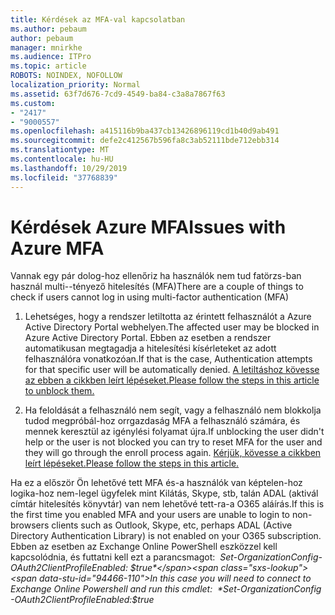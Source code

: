```yaml
---
title: Kérdések az MFA-val kapcsolatban
ms.author: pebaum
author: pebaum
manager: mnirkhe
ms.audience: ITPro
ms.topic: article
ROBOTS: NOINDEX, NOFOLLOW
localization_priority: Normal
ms.assetid: 63f7d676-7cd9-4549-ba84-c3a8a7867f63
ms.custom:
- "2417"
- "9000557"
ms.openlocfilehash: a415116b9ba437cb13426896119cd1b40d9ab491
ms.sourcegitcommit: defe2c412567b596fa8c3ab52111bde712ebb314
ms.translationtype: MT
ms.contentlocale: hu-HU
ms.lasthandoff: 10/29/2019
ms.locfileid: "37768839"
---
```

# <a name="issues-with-azure-mfa"></a><span data-ttu-id="94466-102">Kérdések Azure MFA</span><span class="sxs-lookup"><span data-stu-id="94466-102">Issues with Azure MFA</span></span>
<span data-ttu-id="94466-103">Vannak egy pár dolog-hoz ellenőriz ha használók nem tud fatörzs-ban használ multi--tényező hitelesítés (MFA)</span><span class="sxs-lookup"><span data-stu-id="94466-103">There are a couple of things to check if users cannot log in using multi-factor authentication (MFA)</span></span>

1. <span data-ttu-id="94466-104">Lehetséges, hogy a rendszer letiltotta az érintett felhasználót a Azure Active Directory Portal webhelyen.</span><span class="sxs-lookup"><span data-stu-id="94466-104">The affected user may be blocked in Azure Active Directory Portal.</span></span> <span data-ttu-id="94466-105">Ebben az esetben a rendszer automatikusan megtagadja a hitelesítési kísérleteket az adott felhasználóra vonatkozóan.</span><span class="sxs-lookup"><span data-stu-id="94466-105">If that is the case, Authentication attempts for that specific user will be automatically denied.</span></span> [<span data-ttu-id="94466-106">A letiltáshoz kövesse az ebben a cikkben leírt lépéseket.</span><span class="sxs-lookup"><span data-stu-id="94466-106">Please follow the steps in this article to unblock them.</span></span>](https://docs.microsoft.com/azure/active-directory/authentication/howto-mfa-mfasettings#block-and-unblock-users)

2. <span data-ttu-id="94466-107">Ha feloldását a felhasználó nem segít, vagy a felhasználó nem blokkolja tudod megpróbál-hoz orrgazdaság MFA a felhasználó számára, és mennek keresztül az igénylési folyamat újra.</span><span class="sxs-lookup"><span data-stu-id="94466-107">If unblocking the user didn't help or the user is not blocked you can try to reset MFA for the user and they will go through the enroll process again.</span></span> [<span data-ttu-id="94466-108">Kérjük, kövesse a cikkben leírt lépéseket.</span><span class="sxs-lookup"><span data-stu-id="94466-108">Please follow the steps in this article.</span></span>](https://docs.microsoft.com/azure/active-directory/authentication/howto-mfa-userdevicesettings#require-users-to-provide-contact-methods-again)

<span data-ttu-id="94466-109">Ha ez a először Ön lehetővé tett MFA és-a használók van képtelen-hoz logika-hoz nem-legel ügyfelek mint Kilátás, Skype, stb, talán ADAL (aktivál címtár hitelesítés könyvtár) van nem lehetővé tett-ra-a O365 aláírás.</span><span class="sxs-lookup"><span data-stu-id="94466-109">If this is the first time you enabled MFA and your users are unable to login to non-browsers clients such as Outlook, Skype, etc, perhaps ADAL (Active Directory Authentication Library) is not enabled on your O365 subscription.</span></span> <span data-ttu-id="94466-110">Ebben az esetben az Exchange Online PowerShell eszközzel kell kapcsolódnia, és futtatni kell ezt a parancsmagot:  *Set-OrganizationConfig-OAuth2ClientProfileEnabled: $true*</span><span class="sxs-lookup"><span data-stu-id="94466-110">In this case you will need to connect to Exchange Online Powershell and run this cmdlet:  *Set-OrganizationConfig -OAuth2ClientProfileEnabled:$true*</span></span>